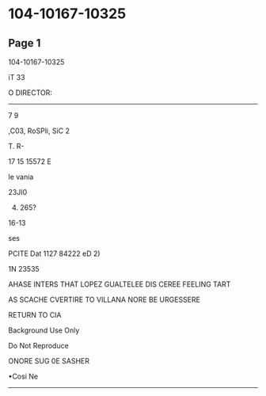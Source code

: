 # 104-10167-10325

## Page 1

104-10167-10325

iT 33

O DIRECTOR:

*****

7 9

,C03, RoSPli, SiC 2

T. R-

17 15 15572 E

le vania

23JI0

4. 265?

16-13

ses

PCITE Dat 1127 84222 eD 2)

1N 23535

AHASE INTERS THAT LOPEZ GUALTELEE DIS CEREE FEELING TART

AS SCACHE CVERTIRE TO VILLANA NORE BE URGESSERE

RETURN TO CIA

Background Use Only

Do Not Reproduce

ONORE SUG 0E SASHER

•Cosi Ne

---

